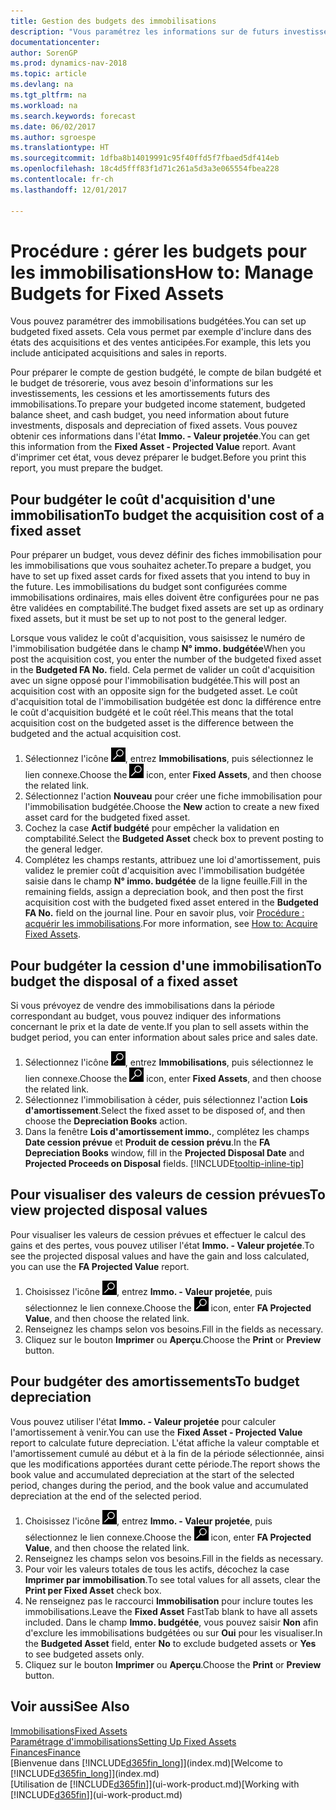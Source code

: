 ```yaml
---
title: Gestion des budgets des immobilisations
description: "Vous paramétrez les informations sur de futurs investissements, cessions, et amortissements d'immobilisations pour préparer les budgets et les prévisions."
documentationcenter: 
author: SorenGP
ms.prod: dynamics-nav-2018
ms.topic: article
ms.devlang: na
ms.tgt_pltfrm: na
ms.workload: na
ms.search.keywords: forecast
ms.date: 06/02/2017
ms.author: sgroespe
ms.translationtype: HT
ms.sourcegitcommit: 1dfba8b14019991c95f40ffd5f7fbaed5df414eb
ms.openlocfilehash: 18c4d5fff83f1d71c261a5d3a3e065554fbea228
ms.contentlocale: fr-ch
ms.lasthandoff: 12/01/2017

---
```

# <a name="how-to-manage-budgets-for-fixed-assets"></a><span data-ttu-id="b1d91-103">Procédure : gérer les budgets pour les immobilisations</span><span class="sxs-lookup"><span data-stu-id="b1d91-103">How to: Manage Budgets for Fixed Assets</span></span>
<span data-ttu-id="b1d91-104">Vous pouvez paramétrer des immobilisations budgétées.</span><span class="sxs-lookup"><span data-stu-id="b1d91-104">You can set up budgeted fixed assets.</span></span> <span data-ttu-id="b1d91-105">Cela vous permet par exemple d'inclure dans des états des acquisitions et des ventes anticipées.</span><span class="sxs-lookup"><span data-stu-id="b1d91-105">For example, this lets you include anticipated acquisitions and sales in reports.</span></span>  

<span data-ttu-id="b1d91-106">Pour préparer le compte de gestion budgété, le compte de bilan budgété et le budget de trésorerie, vous avez besoin d'informations sur les investissements, les cessions et les amortissements futurs des immobilisations.</span><span class="sxs-lookup"><span data-stu-id="b1d91-106">To prepare your budgeted income statement, budgeted balance sheet, and cash budget, you need information about future investments, disposals and depreciation of fixed assets.</span></span> <span data-ttu-id="b1d91-107">Vous pouvez obtenir ces informations dans l'état **Immo. - Valeur projetée**.</span><span class="sxs-lookup"><span data-stu-id="b1d91-107">You can get this information from the **Fixed Asset - Projected Value** report.</span></span> <span data-ttu-id="b1d91-108">Avant d'imprimer cet état, vous devez préparer le budget.</span><span class="sxs-lookup"><span data-stu-id="b1d91-108">Before you print this report, you must prepare the budget.</span></span>  

## <a name="to-budget-the-acquisition-cost-of-a-fixed-asset"></a><span data-ttu-id="b1d91-109">Pour budgéter le coût d'acquisition d'une immobilisation</span><span class="sxs-lookup"><span data-stu-id="b1d91-109">To budget the acquisition cost of a fixed asset</span></span>
<span data-ttu-id="b1d91-110">Pour préparer un budget, vous devez définir des fiches immobilisation pour les immobilisations que vous souhaitez acheter.</span><span class="sxs-lookup"><span data-stu-id="b1d91-110">To prepare a budget, you have to set up fixed asset cards for fixed assets that you intend to buy in the future.</span></span> <span data-ttu-id="b1d91-111">Les immobilisations du budget sont configurées comme immobilisations ordinaires, mais elles doivent être configurées pour ne pas être validées en comptabilité.</span><span class="sxs-lookup"><span data-stu-id="b1d91-111">The budget fixed assets are set up as ordinary fixed assets, but it must be set up to not post to the general ledger.</span></span>

<span data-ttu-id="b1d91-112">Lorsque vous validez le coût d'acquisition, vous saisissez le numéro de l'immobilisation budgétée dans le champ **N° immo. budgétée**</span><span class="sxs-lookup"><span data-stu-id="b1d91-112">When you post the acquisition cost, you enter the number of the budgeted fixed asset in the **Budgeted FA No.** field.</span></span> <span data-ttu-id="b1d91-113">Cela permet de valider un coût d'acquisition avec un signe opposé pour l'immobilisation budgétée.</span><span class="sxs-lookup"><span data-stu-id="b1d91-113">This will post an acquisition cost with an opposite sign for the budgeted asset.</span></span> <span data-ttu-id="b1d91-114">Le coût d'acquisition total de l'immobilisation budgétée est donc la différence entre le coût d'acquisition budgété et le coût réel.</span><span class="sxs-lookup"><span data-stu-id="b1d91-114">This means that the total acquisition cost on the budgeted asset is the difference between the budgeted and the actual acquisition cost.</span></span>

1. <span data-ttu-id="b1d91-115">Sélectionnez l'icône ![Page ou état pour la recherche](media/ui-search/search_small.png "Page ou état pour la recherche"), entrez **Immobilisations**, puis sélectionnez le lien connexe.</span><span class="sxs-lookup"><span data-stu-id="b1d91-115">Choose the ![Search for Page or Report](media/ui-search/search_small.png "Search for Page or Report icon") icon, enter **Fixed Assets**, and then choose the related link.</span></span>
2. <span data-ttu-id="b1d91-116">Sélectionnez l'action **Nouveau** pour créer une fiche immobilisation pour l'immobilisation budgétée.</span><span class="sxs-lookup"><span data-stu-id="b1d91-116">Choose the **New** action to create a new fixed asset card for the budgeted fixed asset.</span></span>
3. <span data-ttu-id="b1d91-117">Cochez la case **Actif budgété** pour empêcher la validation en comptabilité.</span><span class="sxs-lookup"><span data-stu-id="b1d91-117">Select the **Budgeted Asset** check box to prevent posting to the general ledger.</span></span>
4. <span data-ttu-id="b1d91-118">Complétez les champs restants, attribuez une loi d'amortissement, puis validez le premier coût d'acquisition avec l'immobilisation budgétée saisie dans le champ **N° immo. budgétée** de la ligne feuille.</span><span class="sxs-lookup"><span data-stu-id="b1d91-118">Fill in the remaining fields, assign a depreciation book, and then post the first acquisition cost with the budgeted fixed asset entered in the **Budgeted FA No.** field on the journal line.</span></span> <span data-ttu-id="b1d91-119">Pour en savoir plus, voir [Procédure : acquérir les immobilisations](fa-how-acquire.md).</span><span class="sxs-lookup"><span data-stu-id="b1d91-119">For more information, see [How to: Acquire Fixed Assets](fa-how-acquire.md).</span></span>

## <a name="to-budget-the-disposal-of-a-fixed-asset"></a><span data-ttu-id="b1d91-120">Pour budgéter la cession d'une immobilisation</span><span class="sxs-lookup"><span data-stu-id="b1d91-120">To budget the disposal of a fixed asset</span></span>
<span data-ttu-id="b1d91-121">Si vous prévoyez de vendre des immobilisations dans la période correspondant au budget, vous pouvez indiquer des informations concernant le prix et la date de vente.</span><span class="sxs-lookup"><span data-stu-id="b1d91-121">If you plan to sell assets within the budget period, you can enter information about sales price and sales date.</span></span>

1. <span data-ttu-id="b1d91-122">Sélectionnez l'icône ![Page ou état pour la recherche](media/ui-search/search_small.png "Page ou état pour la recherche"), entrez **Immobilisations**, puis sélectionnez le lien connexe.</span><span class="sxs-lookup"><span data-stu-id="b1d91-122">Choose the ![Search for Page or Report](media/ui-search/search_small.png "Search for Page or Report icon") icon, enter **Fixed Assets**, and then choose the related link.</span></span>
2. <span data-ttu-id="b1d91-123">Sélectionnez l'immobilisation à céder, puis sélectionnez l'action **Lois d'amortissement**.</span><span class="sxs-lookup"><span data-stu-id="b1d91-123">Select the fixed asset to be disposed of, and then choose the **Depreciation Books** action.</span></span>
3. <span data-ttu-id="b1d91-124">Dans la fenêtre **Lois d'amortissement immo.**, complétez les champs **Date cession prévue** et **Produit de cession prévu**.</span><span class="sxs-lookup"><span data-stu-id="b1d91-124">In the **FA Depreciation Books** window, fill in the **Projected Disposal Date** and **Projected Proceeds on Disposal** fields.</span></span> [!INCLUDE[tooltip-inline-tip](includes/tooltip-inline-tip_md.md)]

## <a name="to-view-projected-disposal-values"></a><span data-ttu-id="b1d91-125">Pour visualiser des valeurs de cession prévues</span><span class="sxs-lookup"><span data-stu-id="b1d91-125">To view projected disposal values</span></span>
<span data-ttu-id="b1d91-126">Pour visualiser les valeurs de cession prévues et effectuer le calcul des gains et des pertes, vous pouvez utiliser l'état **Immo. - Valeur projetée**.</span><span class="sxs-lookup"><span data-stu-id="b1d91-126">To see the projected disposal values and have the gain and loss calculated, you can use the **FA Projected Value** report.</span></span>

1. <span data-ttu-id="b1d91-127">Choisissez l'icône ![Page ou état pour la recherche](media/ui-search/search_small.png "icône Page ou état pour la recherche"), entrez **Immo. - Valeur projetée**, puis sélectionnez le lien connexe.</span><span class="sxs-lookup"><span data-stu-id="b1d91-127">Choose the ![Search for Page or Report](media/ui-search/search_small.png "Search for Page or Report icon") icon, enter **FA Projected Value**, and then choose the related link.</span></span>
2. <span data-ttu-id="b1d91-128">Renseignez les champs selon vos besoins.</span><span class="sxs-lookup"><span data-stu-id="b1d91-128">Fill in the fields as necessary.</span></span>
3. <span data-ttu-id="b1d91-129">Cliquez sur le bouton **Imprimer** ou **Aperçu**.</span><span class="sxs-lookup"><span data-stu-id="b1d91-129">Choose the **Print** or **Preview** button.</span></span>

## <a name="to-budget-depreciation"></a><span data-ttu-id="b1d91-130">Pour budgéter des amortissements</span><span class="sxs-lookup"><span data-stu-id="b1d91-130">To budget depreciation</span></span>
<span data-ttu-id="b1d91-131">Vous pouvez utiliser l'état **Immo. - Valeur projetée** pour calculer l'amortissement à venir.</span><span class="sxs-lookup"><span data-stu-id="b1d91-131">You can use the **Fixed Asset - Projected Value** report to calculate future depreciation.</span></span> <span data-ttu-id="b1d91-132">L'état affiche la valeur comptable et l'amortissement cumulé au début et à la fin de la période sélectionnée, ainsi que les modifications apportées durant cette période.</span><span class="sxs-lookup"><span data-stu-id="b1d91-132">The report shows the book value and accumulated depreciation at the start of the selected period, changes during the period, and the book value and accumulated depreciation at the end of the selected period.</span></span>

1. <span data-ttu-id="b1d91-133">Choisissez l'icône ![Page ou état pour la recherche](media/ui-search/search_small.png "icône Page ou état pour la recherche"), entrez **Immo. - Valeur projetée**, puis sélectionnez le lien connexe.</span><span class="sxs-lookup"><span data-stu-id="b1d91-133">Choose the ![Search for Page or Report](media/ui-search/search_small.png "Search for Page or Report icon") icon, enter **FA Projected Value**, and then choose the related link.</span></span>
2. <span data-ttu-id="b1d91-134">Renseignez les champs selon vos besoins.</span><span class="sxs-lookup"><span data-stu-id="b1d91-134">Fill in the fields as necessary.</span></span>
3. <span data-ttu-id="b1d91-135">Pour voir les valeurs totales de tous les actifs, décochez la case **Imprimer par immobilisation**.</span><span class="sxs-lookup"><span data-stu-id="b1d91-135">To see total values for all assets, clear the **Print per Fixed Asset** check box.</span></span>
4. <span data-ttu-id="b1d91-136">Ne renseignez pas le raccourci **Immobilisation** pour inclure toutes les immobilisations.</span><span class="sxs-lookup"><span data-stu-id="b1d91-136">Leave the **Fixed Asset** FastTab blank to have all assets included.</span></span> <span data-ttu-id="b1d91-137">Dans le champ **Immo. budgétée**, vous pouvez saisir **Non** afin d'exclure les immobilisations budgétées ou sur **Oui** pour les visualiser.</span><span class="sxs-lookup"><span data-stu-id="b1d91-137">In the **Budgeted Asset** field, enter **No** to exclude budgeted assets or **Yes** to see budgeted assets only.</span></span>
5. <span data-ttu-id="b1d91-138">Cliquez sur le bouton **Imprimer** ou **Aperçu**.</span><span class="sxs-lookup"><span data-stu-id="b1d91-138">Choose the **Print** or **Preview** button.</span></span>

## <a name="see-also"></a><span data-ttu-id="b1d91-139">Voir aussi</span><span class="sxs-lookup"><span data-stu-id="b1d91-139">See Also</span></span>
[<span data-ttu-id="b1d91-140">Immobilisations</span><span class="sxs-lookup"><span data-stu-id="b1d91-140">Fixed Assets</span></span>](fa-manage.md)  
[<span data-ttu-id="b1d91-141">Paramétrage d'immobilisations</span><span class="sxs-lookup"><span data-stu-id="b1d91-141">Setting Up Fixed Assets</span></span>](fa-setup.md)  
[<span data-ttu-id="b1d91-142">Finances</span><span class="sxs-lookup"><span data-stu-id="b1d91-142">Finance</span></span>](finance.md)  
<span data-ttu-id="b1d91-143">[Bienvenue dans [!INCLUDE[d365fin_long](includes/d365fin_long_md.md)]](index.md)</span><span class="sxs-lookup"><span data-stu-id="b1d91-143">[Welcome to [!INCLUDE[d365fin_long](includes/d365fin_long_md.md)]](index.md)</span></span>  
<span data-ttu-id="b1d91-144">[Utilisation de [!INCLUDE[d365fin](includes/d365fin_md.md)]](ui-work-product.md)</span><span class="sxs-lookup"><span data-stu-id="b1d91-144">[Working with [!INCLUDE[d365fin](includes/d365fin_md.md)]](ui-work-product.md)</span></span>

